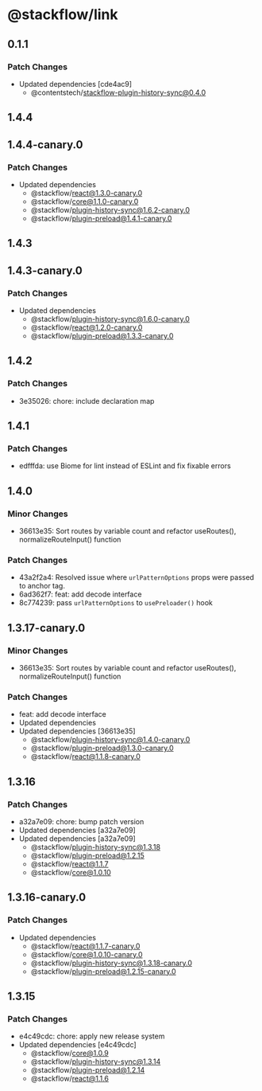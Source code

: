 # @stackflow/link

## 0.1.1

### Patch Changes

- Updated dependencies [cde4ac9]
  - @contentstech/stackflow-plugin-history-sync@0.4.0

## 1.4.4

## 1.4.4-canary.0

### Patch Changes

- Updated dependencies
  - @stackflow/react@1.3.0-canary.0
  - @stackflow/core@1.1.0-canary.0
  - @stackflow/plugin-history-sync@1.6.2-canary.0
  - @stackflow/plugin-preload@1.4.1-canary.0

## 1.4.3

## 1.4.3-canary.0

### Patch Changes

- Updated dependencies
  - @stackflow/plugin-history-sync@1.6.0-canary.0
  - @stackflow/react@1.2.0-canary.0
  - @stackflow/plugin-preload@1.3.3-canary.0

## 1.4.2

### Patch Changes

- 3e35026: chore: include declaration map

## 1.4.1

### Patch Changes

- edfffda: use Biome for lint instead of ESLint and fix fixable errors

## 1.4.0

### Minor Changes

- 36613e35: Sort routes by variable count and refactor useRoutes(), normalizeRouteInput() function

### Patch Changes

- 43a2f2a4: Resolved issue where `urlPatternOptions` props were passed to anchor tag.
- 6ad362f7: feat: add decode interface
- 8c774239: pass `urlPatternOptions` to `usePreloader()` hook

## 1.3.17-canary.0

### Minor Changes

- 36613e35: Sort routes by variable count and refactor useRoutes(), normalizeRouteInput() function

### Patch Changes

- feat: add decode interface
- Updated dependencies
- Updated dependencies [36613e35]
  - @stackflow/plugin-history-sync@1.4.0-canary.0
  - @stackflow/plugin-preload@1.3.0-canary.0
  - @stackflow/react@1.1.8-canary.0

## 1.3.16

### Patch Changes

- a32a7e09: chore: bump patch version
- Updated dependencies [a32a7e09]
- Updated dependencies [a32a7e09]
  - @stackflow/plugin-history-sync@1.3.18
  - @stackflow/plugin-preload@1.2.15
  - @stackflow/react@1.1.7
  - @stackflow/core@1.0.10

## 1.3.16-canary.0

### Patch Changes

- Updated dependencies
  - @stackflow/react@1.1.7-canary.0
  - @stackflow/core@1.0.10-canary.0
  - @stackflow/plugin-history-sync@1.3.18-canary.0
  - @stackflow/plugin-preload@1.2.15-canary.0

## 1.3.15

### Patch Changes

- e4c49cdc: chore: apply new release system
- Updated dependencies [e4c49cdc]
  - @stackflow/core@1.0.9
  - @stackflow/plugin-history-sync@1.3.14
  - @stackflow/plugin-preload@1.2.14
  - @stackflow/react@1.1.6
